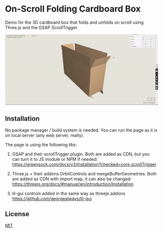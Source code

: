 # On-Scroll Folding Cardboard Box

Demo for the 3D cardboard box that folds and unfolds on scroll using Three.js and the GSAP ScrollTrigger.

![Box preview](./preview/box-preview.gif)




## Installation

No package manager / build system is needed.
You can run the page as it is on local server (any web server, really).

The page is using the following libs:
1) GSAP and their scrollTrigger plugin.
Both are added as CDN, but you can turn it to JS module or NPM if needed:
https://greensock.com/docs/v3/Installation?checked=core,scrollTrigger

2) Three.js + their addons OrbitControls and mergeBufferGeometries.
Both are added as CDN with import map, it can also be changed:
https://threejs.org/docs/#manual/en/introduction/Installation

3) lil-gui controls added in the same way as threejs addons
https://github.com/georgealways/lil-gui


## License
[MIT](LICENSE)







